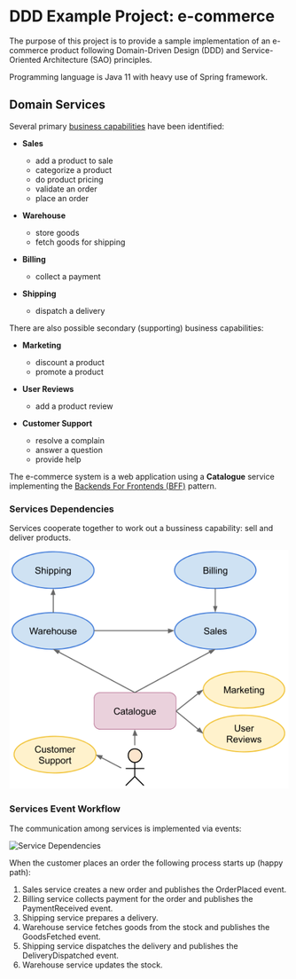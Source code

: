 # DDD Example Project: e-commerce

The purpose of this project is to provide a sample implementation of an e-commerce product following Domain-Driven Design (DDD) and Service-Oriented Architecture (SAO) principles.

Programming language is Java 11 with heavy use of Spring framework.

## Domain Services

Several primary [business capabilities][1] have been identified:

- **Sales**
  - add a product to sale
  - categorize a product
  - do product pricing
  - validate an order
  - place an order
  
- **Warehouse**
  - store goods
  - fetch goods for shipping
  
- **Billing**
  - collect a payment

- **Shipping**
  - dispatch a delivery

There are also possible secondary (supporting) business capabilities:

- **Marketing**
  - discount a product
  - promote a product
  
- **User Reviews**
  - add a product review
  
- **Customer Support**
  - resolve a complain
  - answer a question
  - provide help
  
The e-commerce system is a web application using a **Catalogue** service implementing the [Backends For Frontends (BFF)][2] pattern.

### Services Dependencies

Services cooperate together to work out a bussiness capability: sell and deliver products.

![Service Dependencies](services-dependencies.png)

### Services Event Workflow

The communication among services is implemented via events:

![Service Dependencies](services-event-workflow.png.png)

When the customer places an order the following process starts up (happy path):

1. Sales service creates a new order and publishes the OrderPlaced event.
2. Billing service collects payment for the order and publishes the PaymentReceived event.
2. Shipping service prepares a delivery.
2. Warehouse service fetches goods from the stock and publishes the GoodsFetched event.
3. Shipping service dispatches the delivery and publishes the DeliveryDispatched event.
4. Warehouse service updates the stock.

[1]: http://bill-poole.blogspot.com/2008/07/value-chain-analysis.html
[2]: https://samnewman.io/patterns/architectural/bff/
